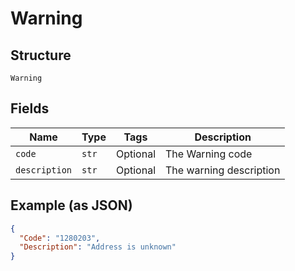 
# Warning

## Structure

`Warning`

## Fields

| Name | Type | Tags | Description |
|  --- | --- | --- | --- |
| `code` | `str` | Optional | The Warning code |
| `description` | `str` | Optional | The warning description |

## Example (as JSON)

```json
{
  "Code": "1280203",
  "Description": "Address is unknown"
}
```


